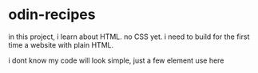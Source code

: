 # odin-recipes

in this project, i learn about HTML. no CSS yet. i need to build for the first time a website with plain HTML.

i dont know my code will look simple, just a few element use here
